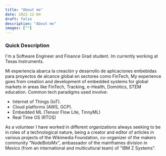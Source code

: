 ```yaml
---
title: "About me"
date: 2022-12-04
draft: false
description: "About me"
images: [""]
---
```


### Quick Description
I'm a Software Engineer and Finance Grad student. Im currently working at Texas Instruments.

Mi experiencia abarca la creaciòn y desarrollo de aplicaciones embebidas para proyectos de alcance global en sectores como FinTech, 
My experience goes from creation and development of embedded systems for global markets in areas like FinTech, Tracking, e-Health, Domòtics, STEM education.
Common tech paradigms used involve: 
* Internet of Things (IoT).
* Cloud platforms (AWS, GCP).
* Embedded ML (Tensor Flow Lite, TinnyML)
* Real Time OS (RTOS)

As a volunteer I have worked in different organizations always seeking to be in roles of a technological nature, being a creator and editor of articles in various projects of the Wikimedia Foundation, co-organizer of the makers community "NodeBotsMx", ambassador of the mainframes division in Mexico (from an international and multicultural team) of "IBM Z Systems".
